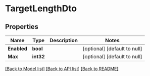 # TargetLengthDto

## Properties
Name | Type | Description | Notes
------------ | ------------- | ------------- | -------------
**Enabled** | **bool** |  | [optional] [default to null]
**Max** | **int32** |  | [optional] [default to null]

[[Back to Model list]](../README.md#documentation-for-models) [[Back to API list]](../README.md#documentation-for-api-endpoints) [[Back to README]](../README.md)


